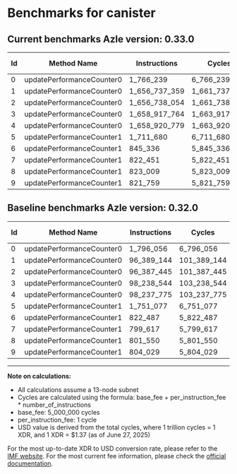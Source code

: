 # Benchmarks for canister

## Current benchmarks Azle version: 0.33.0
| Id | Method Name | Instructions | Cycles | USD | USD/Million Calls | Change |
|-----------|-------------|------------|--------|-----|--------------|-------|
| 0 | updatePerformanceCounter0 | 1_766_239 | 6_766_239 | $0.0000092697 | $9.26 | <font color="green">-29_817</font> |
| 1 | updatePerformanceCounter0 | 1_656_737_359 | 1_661_737_359 | $0.0022765802 | $2_276.58 | <font color="red">+1_560_348_215</font> |
| 2 | updatePerformanceCounter0 | 1_656_738_054 | 1_661_738_054 | $0.0022765811 | $2_276.58 | <font color="red">+1_560_350_609</font> |
| 3 | updatePerformanceCounter0 | 1_658_917_764 | 1_663_917_764 | $0.0022795673 | $2_279.56 | <font color="red">+1_560_679_220</font> |
| 4 | updatePerformanceCounter0 | 1_658_920_779 | 1_663_920_779 | $0.0022795715 | $2_279.57 | <font color="red">+1_560_683_004</font> |
| 5 | updatePerformanceCounter1 | 1_711_680 | 6_711_680 | $0.0000091950 | $9.19 | <font color="green">-39_397</font> |
| 6 | updatePerformanceCounter1 | 845_336 | 5_845_336 | $0.0000080081 | $8.00 | <font color="red">+22_849</font> |
| 7 | updatePerformanceCounter1 | 822_451 | 5_822_451 | $0.0000079768 | $7.97 | <font color="red">+22_834</font> |
| 8 | updatePerformanceCounter1 | 823_009 | 5_823_009 | $0.0000079775 | $7.97 | <font color="red">+21_459</font> |
| 9 | updatePerformanceCounter1 | 821_759 | 5_821_759 | $0.0000079758 | $7.97 | <font color="red">+17_730</font> |

## Baseline benchmarks Azle version: 0.32.0
| Id | Method Name | Instructions | Cycles | USD | USD/Million Calls |
|-----------|-------------|------------|--------|-----|--------------|
| 0 | updatePerformanceCounter0 | 1_796_056 | 6_796_056 | $0.0000093106 | $9.31 |
| 1 | updatePerformanceCounter0 | 96_389_144 | 101_389_144 | $0.0001389031 | $138.90 |
| 2 | updatePerformanceCounter0 | 96_387_445 | 101_387_445 | $0.0001389008 | $138.90 |
| 3 | updatePerformanceCounter0 | 98_238_544 | 103_238_544 | $0.0001414368 | $141.43 |
| 4 | updatePerformanceCounter0 | 98_237_775 | 103_237_775 | $0.0001414358 | $141.43 |
| 5 | updatePerformanceCounter1 | 1_751_077 | 6_751_077 | $0.0000092490 | $9.24 |
| 6 | updatePerformanceCounter1 | 822_487 | 5_822_487 | $0.0000079768 | $7.97 |
| 7 | updatePerformanceCounter1 | 799_617 | 5_799_617 | $0.0000079455 | $7.94 |
| 8 | updatePerformanceCounter1 | 801_550 | 5_801_550 | $0.0000079481 | $7.94 |
| 9 | updatePerformanceCounter1 | 804_029 | 5_804_029 | $0.0000079515 | $7.95 |



---

**Note on calculations:**
- All calculations assume a 13-node subnet
- Cycles are calculated using the formula: base_fee + per_instruction_fee \* number_of_instructions
- base_fee: 5_000_000 cycles
- per_instruction_fee: 1 cycle
- USD value is derived from the total cycles, where 1 trillion cycles = 1 XDR, and 1 XDR = $1.37 (as of June 27, 2025)

For the most up-to-date XDR to USD conversion rate, please refer to the [IMF website](https://www.imf.org/external/np/fin/data/rms_sdrv.aspx).
For the most current fee information, please check the [official documentation](https://internetcomputer.org/docs/references/cycles-cost-formulas).